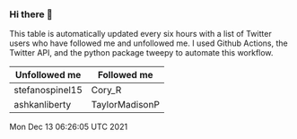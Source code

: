 ### Hi there 👋

This table is automatically updated every six hours with a list of Twitter users who have followed me and unfollowed me. I used Github Actions, the Twitter API, and the python package tweepy to automate this workflow.

| Unfollowed me |  Followed me |
| --- | --- |
|stefanospinel15|Cory_R|
|ashkanliberty|TaylorMadisonP|
Mon Dec 13 06:26:05 UTC 2021
